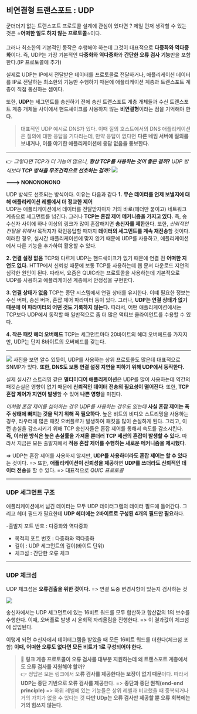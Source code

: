 ## 비연결형 트랜스포트 : UDP
군더더기 없는 트랜스포트 프로토콜 설계에 관심이 있다면 ? 
제일 먼저 생각할 수 있는 것은 ⭐**어떠한 일도 하지 않는 프로토콜**⭐이다.

그러나 최소한의 기본적인 동작은 수행해야 하는데 그것이 대표적으로 **다중화와 역다중화**이다. 즉, UDP는 가장 기본적인 **다중화와 역다중화**와 **간단한 오류 검사 기능**만을 포함한다.(IP 프로토콜에 추가)

실제로 UDP는 IP에서 전달받은 데이터를 프로토콜로 전달하거나, 애플리케이션 데이터를 IP로 전달하는 최소한의 기능만 수행하기 때문에 애플리케이션 계층과 트랜스포트 계층이 직접 통신하는 셈이다. 

또한, **UDP**는 세그먼트를 송신하기 전에 송신 트랜스포트 계층 개체들과 수신 트랜스포트 계층 개체들 사이에서 핸드셰이크를 사용하지 않는 **비연결형**이라는 점을 기억해야 한다.

> 대표적인 UDP 예시로 DNS가 있다. 이때 질의 호스트에서의 DNS 애플리케이션은 질의에 대한 응답을 기다리는데, 만약 응답이 없다면 **다른 네임 서버에 질의를 보내거나, 이를 야기한 애플리케이션에 응답 없음을 통보한다.**

---

👉 _그렇다면 TCP가 더 기능이 많으니, **항상 TCP를 사용하는 것이 좋은 걸까?** UDP 방식보다 **TCP 방식을 무조건적으로 선호하는 걸까**?_
![](https://velog.velcdn.com/images/choiyoung6609/post/93987fc9-7a47-469b-8328-2f7702968839/image.png)

**---> NONONONONO**

UDP 방식도 선호되는 방식이다. 이유는 다음과 같다
**1.** **무슨 데이터를 언제 보낼지에 대해 애플리케이션 레벨에서 더 정교한 제어**  
	UDP는 애플리케이션에서 데이터를 전달받자마자 거의 바로(헤더만 붙이고) 네트워크 계층으로 세그먼트를 넘긴다. 그러나 **TCP는 혼잡 제어 메커니즘을 가지고 있다.** 즉, 송수신자 사이에 하나 이상의 링크가 많이 혼잡해지면 **송신자를 제한**한다. 또한, _신뢰적인 전달을 위해서_ 목적지가 확인응답할 때까지 **데이터의 세그먼트를 계속 재전송**할 것이다. 이러한 경우, 실시간 애플리케이션에 맞지 않기 때문에 UDP를 사용하고, 애플리케이션에서 다른 기능을 추가하여 활용할 수 있다.
    
**2. 연결 설정 없음** 
	TCP와 다르게 UDP는 핸드쉐이크가 없기 때문에 연결 전 **어떠한 지연도 없다.** HTTP에서 신뢰성 때문에 보통 TCP를 사용하는데 웹 문서 다운로드 지연의 심각한 원인이 된다. 따라서, 요즘은 QUIC라는 프로토콜을 사용하는데 기본적으로 UDP를 사용하고 애플리케이션 계층에서 안정성을 구현한다.
    
**3. 연결 상태가 없음**
	TCP는 종단 시스템에서 연결 상태를 유지한다. 이떄 필요한 정보는 수신 버퍼, 송신 버퍼, 혼잡 제어 파라미터 등이 있다. 그러나, **UDP는 연결 상태가 없기 때문에 이 파라미터의 어떤 것도 기록하지 않는다.** 따라서, 어떤 애플리케이션에서는 TCP보다 UDP에서 동작할 때 일반적으로 좀 더 많은 액티브 클라이언트를 수용할 수 있다.
    
**4. 작은 패킷 헤더 오버헤드**
	TCP는 세그먼트마다 20바이트의 헤더 오버헤드를 가지지만, UDP는 단지 8바이트의 오버헤드를 갖는다.
    
---

![](https://velog.velcdn.com/images/choiyoung6609/post/208360af-de6b-4bb2-ac2d-992a8499b137/image.png)
사진을 보면 알수 있듯이, UDP를 사용하는 상위 프로토콜도 많은데 대표적으로 SNMP가 있다. **또한, DNS도 보통 연결 설정 지연을 피하기 위해 UDP에서 동작한다.**

실제 실시간 스트리밍 같은 **멀티미디어 애플리케이션**은 UDP를 많이 사용하는데 약간의 패킷손실은 영향이 없기 때문에 **신뢰적인 데이터 전송의 필요성이 떨어진다**. 또한, **TCP 혼잡 제어가 지연이 발생**할 수 있어 **나쁜 영향**을 미친다.

_이처럼 혼잡 제어를 싫어하는 경우 UDP를 사용하는 경우도 있는데_ **사실 혼잡 제어는 폭주 상태에 빠지는 것을 막기 위해 꼭 필요하다**. 높은 비트의 비디오 스트리밍을 사용하는 경우, 라우터에 많은 패킷 오버플로가 발생하여 패킷을 많이 손실하게 된다. 그리고, 이런 손실을 감소시키기 위해 TCP 송신자들은 혼잡 제어를 통해서 속도를 감소시킨다. **즉, 이러한 방식은 높은 손실률을 가져올 뿐더러 TCP 세션의 혼잡이 발생할 수 있다.** 따라서 지금은 모든 출발지에서 **적응 혼잡 제어를 수행하는 새로운 메커니즘을 제시했다**.

=> UDP는 혼잡 제어를 사용하지 않지만, **UDP를 사용하더라도 혼잡 제어는 할 수 있다**는 것이다.
=> 또한, **애플리케이션이 신뢰성을 제공**하면 **UDP를 쓰더라도 신뢰적인 데이터 전송**을 할 수 있다.
=> 대표적으로 _QUIC 프로토콜_

---
### UDP 세그먼트 구조
애플리케이션에서 넘긴 데이터는 모두 UDP 데이터그램의 데이터 필드에 들어간다. 그리고 헤더 필드가 필요한데 **UDP 헤더에는 2바이트로 구성된 4개의 필드만 필요**하다.

-출발지 포트 번호 : 다중화와 역다중화
- 목적지 포트 번호 : 다중화와 역다중화
- 길이 : UDP 세그먼트의 길이(바이트 단위)
- 체크섬 : 간단한 오류 체크

---
### UDP 체크섬
UDP 체크섬은 **오류검출을 위한 것이다.**
=> 연결 도중 변경사항이 있는지 검사하는 것

![](https://velog.velcdn.com/images/choiyoung6609/post/3e1023ed-58c0-4730-8017-bde7f8efe40f/image.png)</br>

송신자에서는 UDP 세그먼트에 있는 16비트 워드를 모두 합산하고 합산값의 1의 보수를 수행한다. 이때, 오버플로 발생 시 윤회적 자리올림을 진행한다.
=> 이 결과값이 체크섬에 삽입된다.

이렇게 되면 수신자에서 데이터그램을 받았을 때 모든 16비트 워드를 더한다(체크섬 포함) **이때, 어떠한 오류도 없다면 모든 비트가 1로 구성되어야 한다.**

> 🤔 **링크 게층 프로토콜이 오류 검사를 대부분 지원하는데 왜 트랜스포트 계층에서도 오류 검사를 지원해야 할까?**</br>
	👉 정답은 모든 링크에서 오**류 검사를 제공한다는 보장이 없기 때문**이다. 따라서 **UDP는 종단 기반으로 오류 검사를 제공**한다.
    => **종단과 종단 원칙(end-end principle)**
    => 하위 레벨에 있는 기능들은 상위 레벨과 비교했을 때 중복되거나 거의 가치가 없을 수 있다는 것
    **다만 UDp는 오류 검사만 제공할 뿐 오류 회복에는 거의 힘쓰지 않는다.**


